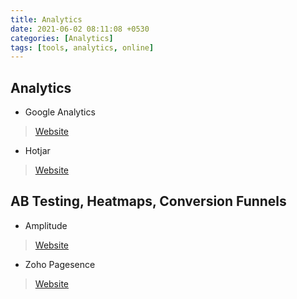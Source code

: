 ```yaml
---
title: Analytics
date: 2021-06-02 08:11:08 +0530
categories: [Analytics]
tags: [tools, analytics, online]
---
```


## Analytics


- Google Analytics
> [Website](https://analytics.google.com/analytics/web/)

- Hotjar
> [Website](https://www.hotjar.com/)


## AB Testing, Heatmaps, Conversion Funnels

- Amplitude
> [Website](https://amplitude.com/)


- Zoho Pagesence
> [Website](https://www.zoho.com/pagesense/)

